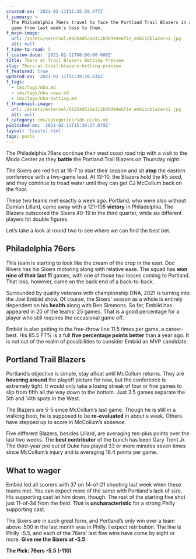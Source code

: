 ```yaml
---
created-on: '2021-02-11T15:35:50.477Z'
f_summary: >-
  The Philadelphia 76ers travel to face the Portland Trail Blazers in a revenge
  game from last week's loss to them. 
f_main-image:
  url: /assets/external/60254d521e312bd8999e6f1e_embiidblazers2.jpg
  alt: null
f_time-to-read: 3
f_custom-date: '2021-02-11T00:00:00.000Z'
title: 76ers at Trail Blazers Betting Preview
slug: 76ers-at-trail-blazers-betting-preview
f_featured: true
updated-on: '2021-02-11T15:39:20.535Z'
f_tags:
  - cms/tags/nba.md
  - cms/tags/nba-news.md
  - cms/tags/nba-betting.md
f_thumbnail-image:
  url: /assets/external/60254d521e312bd8999e6f1e_embiidblazers2.jpg
  alt: null
f_category: cms/categories/sdn-picks.md
published-on: '2021-02-11T15:39:27.879Z'
layout: '[posts].html'
tags: posts
---
```


The Philadelphia 76ers continue their west coast road trip with a visit to the Moda Center as they **battle** the Portland Trail Blazers on Thursday night.

The Sixers are red hot at 18-7 to start their season and sit **atop** the eastern conference with a two-game lead. At 13-10, the Blazers hold the #5 seed, and they continue to tread water until they can get CJ McCollum back on the floor.

These two teams met exactly a week ago. Portland, who were also without Damian Lillard, came away with a 121-105 **victory** in Philadelphia. The Blazers outscored the Sixers 40-19 in the third quarter, while six different players hit double figures.

Let’s take a look at round two to see where we can find the best bet.

Philadelphia 76ers
------------------

This team is starting to look like the cream of the crop in the east. Doc Rivers has his Sixers motoring along with relative ease. The squad has **won nine of their last 11** games, with one of those two losses coming to Portland. That loss, however, came on the back end of a back-to-back.

Surrounded by quality veterans with championship DNA, 2021 is turning into the Joel Embiid show. Of course, the Sixers’ season as a whole is entirely dependent on his **health** along with Ben Simmons. So far, Embiid has appeared in 20 of the teams’ 25 games. That is a good percentage for a player who still requires the occasional game off.

Embiid is also getting to the free-throw line 11.5 times per game, a career-best. His 85.5 FT% is a full **five percentage points better** than a year ago. It is not out of the realm of possibilities to consider Embiid an MVP candidate.

Portland Trail Blazers
----------------------

Portland’s objective is simple, stay afloat until McCollum returns. They are **hovering around** the playoff picture for now, but the conference is extremely tight. It would only take a losing streak of four or five games to slip from fifth all the way down to the bottom. Just 3.5 games separate the 5th and 14th spots in the West.

The Blazers are 5-5 since McCollum’s last game. Though he is still in a walking boot, he is supposed to be **re-evaluated** in about a week. Others have stepped up to score in McCollum’s absence.

Five different Blazers, besides Lillard, are averaging ten-plus points over the last two weeks. The **best contributor** of the bunch has been Gary Trent Jr. The third-year pro out of Duke has played 33 or more minutes seven times since McCollum’s injury and is averaging 18.4 points per game.

What to wager
-------------

Embiid led all scorers with 37 on 14-of-21 shooting last week when these teams met. You can expect more of the same with Portland’s lack of size. His supporting cast let him down, though. The rest of the starting five shot just 11-of-34 from the field. That is **uncharacteristic** for a strong Philly supporting cast.

The Sixers are in such great form, and Portland’s only win over a team above .500 in the last month was in Philly. I expect retribution. The line is Philly -5.5, and each of the 76ers’ last five wins have come by eight or more. **Give me the Sixers at -5.5**.

**The Pick: 76ers -5.5 (-110)**

‍
